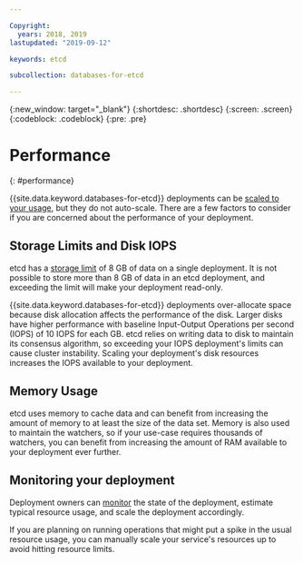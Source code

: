 ```yaml
---

Copyright:
  years: 2018, 2019
lastupdated: "2019-09-12"

keywords: etcd

subcollection: databases-for-etcd

---
```


{:new_window: target="_blank"}
{:shortdesc: .shortdesc}
{:screen: .screen}
{:codeblock: .codeblock}
{:pre: .pre}



# Performance
{: #performance}

{{site.data.keyword.databases-for-etcd}} deployments can be [scaled to your usage](/docs/services/databases-for-etcd?topic=databases-for-etcd-resources-scaling), but they do not auto-scale. There are a few factors to consider if you are concerned about the performance of your deployment.

## Storage Limits and Disk IOPS

etcd has a [storage limit](https://coreos.com/etcd/docs/latest/dev-guide/limit.html) of 8 GB of data on a single deployment. It is not possible to store more than 8 GB of data in an etcd deployment, and exceeding the limit will make your deployment read-only.

{{site.data.keyword.databases-for-etcd}} deployments over-allocate space because disk allocation affects the performance of the disk. Larger disks have higher performance with baseline Input-Output Operations per second (IOPS) of 10 IOPS for each GB. etcd relies on writing data to disk to maintain its consensus algorithm, so exceeding your IOPS deployment's limits can cause cluster instability. Scaling your deployment's disk resources increases the IOPS available to your deployment.

## Memory Usage

etcd uses memory to cache data and can benefit from increasing the amount of memory to at least the size of the data set. Memory is also used to maintain the watchers, so if your use-case requires thousands of watchers, you can benefit from increasing the amount of RAM available to your deployment ever further.

## Monitoring your deployment

Deployment owners can [monitor](/docs/services/databases-for-etcd?topic=cloud-databases-monitoring) the state of the deployment, estimate typical resource usage, and scale the deployment accordingly.

If you are planning on running operations that might put a spike in the usual resource usage, you can manually scale your service's resources up to avoid hitting resource limits.